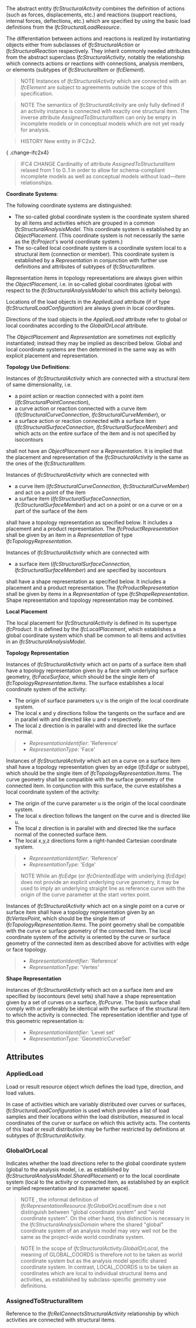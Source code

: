 The abstract entity _IfcStructuralActivity_ combines the definition of actions (such as forces, displacements, etc.) and reactions (support reactions, internal forces, deflections, etc.) which are specified by using the basic load definitions from the _IfcStructuralLoadResource_.

<!-- end of short definition -->


The differentiation between actions and reactions is realized by instantiating objects either from subclasses of _IfcStructuralAction_ or _IfcStructuralReaction_ respectively. They inherit commonly needed attributes from the abstract superclass _IfcStructuralActivity_, notably the relationship which connects actions or reactions with connections, analysis members, or elements (subtypes of _IfcStructuralItem_ or _IfcElement_).

> NOTE Instances of _IfcStructuralActivity_ which are connected with an _IfcElement_ are subject to agreements outside the scope of this specification.

> NOTE The semantics of _IfcStructuralActivity_ are only fully defined if an activity instance is connected with exactly one structural item. The inverse attribute _AssignedToStructuralItem_ can only be empty in incomplete models or in conceptual models which are not yet ready for analysis.

> HISTORY New entity in IFC2x2.

{ .change-ifc2x4}
> IFC4 CHANGE Cardinality of attribute _AssignedToStructuralItem_ relaxed from 1 to 0..1 in order to allow for schema-compliant incomplete models as well as conceptual models without load—item relationships.

****Coordinate Systems****:

The following coordinate systems are distinguished:

* The so-called global coordinate system is the coordinate system shared by all items and activities which are grouped in a common _IfcStructuralAnalysisModel_. This coordinate system is established by an _ObjectPlacement_. (This coordinate system is not necessarily the same as the _IfcProject_'s world coordinate system.)
* The so-called local coordinate system is a coordinate system local to a structural item (connection or member). This coordinate system is established by a _Representation_ in conjunction with further use definitions and attributes of subtypes of _IfcStructuralItem_.

Representation items in topology representations are always given within the _ObjectPlacement_, i.e. in so-called global coordinates (global with respect to the _IfcStructuralAnalysisModel_ to which this activity belongs).

Locations of the load objects in the _AppliedLoad_ attribute (if of type _IfcStructuralLoadConfiguration_) are always given in local coordinates.

Directions of the load objects in the _AppliedLoad_ attribute refer to global or local coordinates according to the _GlobalOrLocal_ attribute.

The _ObjectPlacement_ and _Representation_ are sometimes not explicitly instantiated; instead they may be implied as described below. Global and local coordinate systems are then determined in the same way as with explicit placement and representation.

****Topology Use Definitions****:

Instances of _IfcStructuralActivity_ which are connected with a structural item of same dimensionality, i.e.

* a point action or reaction connected with a point item (_IfcStructuralPointConnection_),
* a curve action or reaction connected with a curve item (_IfcStructuralCurveConnection_, _IfcStructuralCurveMember_), or
* a surface action or reaction connected with a surface item (_IfcStructuralSurfaceConnection_, _IfcStructuralSurfaceMember_) and which acts on the entire surface of the item and is not specified by isocontours

shall not have an _ObjectPlacement_ nor a _Representation_. It is implied that the placement and representation of the _IfcStructuralActivity_ is the same as the ones of the _IfcStructuralItem_.

Instances of _IfcStructuralActivity_ which are connected with

* a curve item (_IfcStructuralCurveConnection_, _IfcStructuralCurveMember_) and act on a point of the item
* a surface item (_IfcStructuralSurfaceConnection_, _IfcStructuralSurfaceMember_) and act on a point or on a curve or on a part of the surface of the item

shall have a topology representation as specified below. It includes a placement and a product representation. The _IfcProductRepresentation_ shall be given by an item in a _Representation_ of type _IfcTopologyRepresentation_.

Instances of _IfcStructuralActivity_ which are connected with

* a surface item (_IfcStructuralSurfaceConnection_, _IfcStructuralSurfaceMember_) and are specified by isocontours

shall have a shape representation as specified below. It includes a placement and a product representation. The _IfcProductRepresentation_ shall be given by items in a _Representation_ of type _IfcShapeRepresentation_. Shape representation and topology representation may be combined.

**Local Placement**

The local placement for _IfcStructuralActivity_ is defined in its supertype _IfcProduct_. It is defined by the _IfcLocalPlacement_, which establishes a global coordinate system which shall be common to all items and activities in an _IfcStructuralAnalysisModel_.

**Topology Representation**

Instances of _IfcStructuralActivity_ which act on parts of a surface item shall have a topology representation given by a face with underlying surface geometry, _IfcFaceSurface_, which should be the single item of _IfcTopologyRepresentation.Items_. The surface establishes a local coordinate system of the activity:

* The origin of surface parameters u,v is the origin of the local coordinate system.
* The local x and y directions follow the tangents on the surface and are in parallel with and directed like u and v respectively.
* The local z direction is in parallel with and directed like the surface normal.

> * _RepresentationIdentifier_: 'Reference'
> * _RepresentationType_: 'Face'

Instances of _IfcStructuralActivity_ which act on a curve on a surface item shall have a topology representation given by an edge (_IfcEdge_ or subtype), which should be the single item of _IfcTopologyRepresentation.Items_. The curve geometry shall be compatible with the surface geometry of the connected item. In conjunction with this surface, the curve establishes a local coordinate system of the activity:

* The origin of the curve parameter u is the origin of the local coordinate system.
* The local x direction follows the tangent on the curve and is directed like u.
* The local z direction is in parallel with and directed like the surface normal of the connected surface item.
* The local x,y,z directions form a right-handed Cartesian coordinate system.

> * _RepresentationIdentifier_: 'Reference'
> * _RepresentationType_: 'Edge'

> NOTE While an _IfcEdge_ (or _IfcOrientedEdge_ with underlying _IfcEdge_) does not provide an explicit underlying curve geometry, it may be used to imply an underlying straight line as reference curve with the origin of the curve parameter at the start vertex point.

Instances of _IfcStructuralActivity_ which act on a single point on a curve or surface item shall have a topology representation given by an _IfcVertexPoint_, which should be the single item of _IfcTopologyRepresentation.Items_. The point geometry shall be compatible with the curve or surface geometry of the connected item. The local coordinate system of the activity is oriented by the curve or surface geometry of the connected item as described above for activities with edge or face topology.

> * _RepresentationIdentifier_: 'Reference'
> * _RepresentationType_: 'Vertex'

**Shape Representation**

Instances of _IfcStructuralActivity_ which act on a surface item and are specified by isocontours (level sets) shall have a shape representation given by a set of curves on a surface, _IfcPcurve_. The basis surface shall comply with or preferably be identical with the surface of the structural item to which the activity is connected. The representation identifier and type of this geometric representation is:

> * _RepresentationIdentifier_: 'Level set'
> * _RepresentationType_: 'GeometricCurveSet'

## Attributes

### AppliedLoad
Load or result resource object which defines the load type, direction, and load values.

In case of activities which are variably distributed over curves or surfaces, _IfcStructuralLoadConfiguration_ is used which provides a list of load samples and their locations within the load distribution, measured in local coordinates of the curve or surface on which this activity acts. The contents of this load or result distribution may be further restricted by definitions at subtypes of _IfcStructuralActivity_.

### GlobalOrLocal
Indicates whether the load directions refer to the global coordinate system (global to
the analysis model, i.e. as established by _IfcStructuralAnalysisModel.SharedPlacement_)
or to the local coordinate system (local to the activity or connected item, as established by
an explicit or implied representation and its parameter space).

> NOTE , the informal definition of _IfcRepresentationResource.IfcGlobalOrLocalEnum_ doe s not distinguish between "global coordinate system" and "world coordinate system". On the other hand, this distinction is necessary in the _IfcStructuralAnalysisDomain_ where the shared "global" coordinate system of an analysis model may very well not be the same as the project-wide world coordinate system.

> NOTE In the scope of _IfcStructuralActivity.GlobalOrLocal_, the meaning of GLOBAL_COORDS is therefore not to be taken as world coordinate system but as the analysis model specific shared coordinate system. In contrast, LOCAL_COORDS is to be taken as coordinates which are local to individual structural items and activities, as established by subclass-specific geometry use definitions.

### AssignedToStructuralItem
Reference to the _IfcRelConnectsStructuralActivity_ relationship by which activities are connected with structural items.
